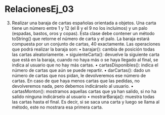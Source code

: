 # RelacionesEj_03
3. Realizar una baraja de cartas españolas orientada a objetos. Una carta tiene un número entre 1
y 12 (el 8 y el 9 no los incluimos) y un palo (espadas, bastos, oros y copas). Esta clase debe
contener un método toString() que retorne el número de carta y el palo. La baraja estará
compuesta por un conjunto de cartas, 40 exactamente.
Las operaciones que podrá realizar la baraja son:
• barajar(): cambia de posición todas las cartas aleatoriamente.
• siguienteCarta(): devuelve la siguiente carta que está en la baraja, cuando no haya más o 
se haya llegado al final, se indica al usuario que no hay más cartas.
• cartasDisponibles(): indica el número de cartas que aún se puede repartir.
• darCartas(): dado un número de cartas que nos pidan, le devolveremos ese número de 
cartas. En caso de que haya menos cartas que las pedidas, no devolveremos nada, pero 
debemos indicárselo al usuario.
• cartasMonton(): mostramos aquellas cartas que ya han salido, si no ha salido ninguna 
indicárselo al usuario
• mostrarBaraja(): muestra todas las cartas hasta el final. Es decir, si se saca una carta y 
luego se llama al método, este no mostrara esa primera carta.
